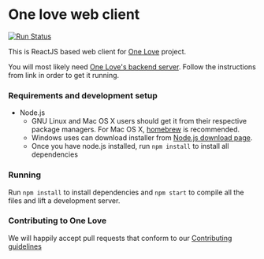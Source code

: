 One love web client
===================

[![Run Status](https://api.shippable.com/projects/5435679e7a7fb11eaa64b69e/badge?branch=master)](https://app.shippable.com/projects/5435679e7a7fb11eaa64b69e)

This is ReactJS based web client for [One Love](https://one-love.github.io) project.

You will most likely need [One Love's backend server](https://github.com/one-love/backend).
Follow the instructions from link in order to get it running.

### Requirements and development setup

- Node.js
    - GNU Linux and Mac OS X users should get it from their respective package managers.
    For Mac OS X, [homebrew](brew.sh) is recommended.
    - Windows uses can download installer from [Node.js download page](http://nodejs.org/download/).
    - Once you have node.js installed, run `npm install` to install all dependencies

### Running

Run `npm install` to install dependencies and `npm start` to compile all the
files and lift a development server.

### Contributing to One Love

We will happily accept pull requests that conform to our [Contributing guidelines](CONTRIBUTING.md)
